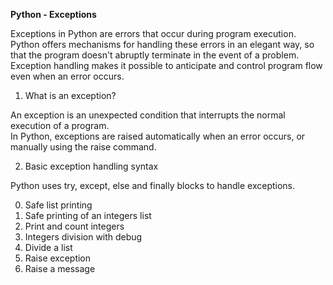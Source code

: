 **Python - Exceptions**  

Exceptions in Python are errors that occur during program execution.  
Python offers mechanisms for handling these errors in an elegant way, so that the program doesn't abruptly terminate in the event of a problem.  
Exception handling makes it possible to anticipate and control program flow even when an error occurs.  

1. What is an exception?  

An exception is an unexpected condition that interrupts the normal execution of a program.  
In Python, exceptions are raised automatically when an error occurs, or manually using the raise command.  


2. Basic exception handling syntax  

Python uses try, except, else and finally blocks to handle exceptions.  

0. Safe list printing  
1. Safe printing of an integers list  
2. Print and count integers  
3. Integers division with debug  
4. Divide a list  
5. Raise exception  
6. Raise a message  
